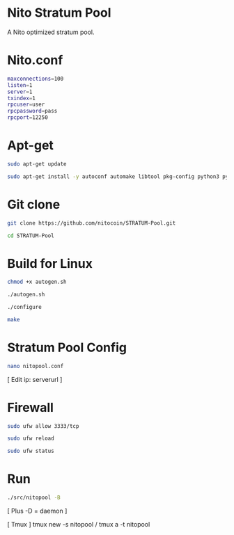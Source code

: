 # Nito Stratum Pool
A Nito optimized stratum pool.

# Nito.conf
```bash
maxconnections=100
listen=1
server=1
txindex=1
rpcuser=user
rpcpassword=pass
rpcport=12250
```


# Apt-get
```bash
sudo apt-get update

sudo apt-get install -y autoconf automake libtool pkg-config python3 python3-pip build-essential libssl-dev git yasm libzmq3-dev pkgconf git tmux nano
```
# Git clone
```bash
git clone https://github.com/nitocoin/STRATUM-Pool.git

cd STRATUM-Pool
```
# Build for Linux
```bash
chmod +x autogen.sh

./autogen.sh

./configure

make
```
# Stratum Pool Config 
```bash
nano nitopool.conf
```
[ Edit ip: serverurl ]

# Firewall
```bash
sudo ufw allow 3333/tcp

sudo ufw reload

sudo ufw status
```

# Run
```bash
./src/nitopool -B
```
[ Plus -D = daemon ]

[ Tmux ] tmux new -s nitopool / tmux a -t nitopool
